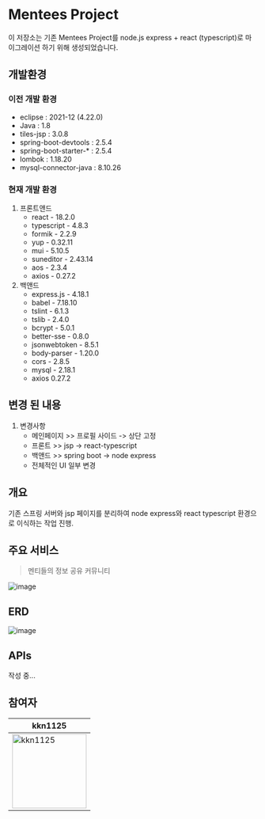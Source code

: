 # Mentees Project

이 저장소는 기존 Mentees Project를 node.js express + react (typescript)로 마이그레이션 하기 위해 생성되었습니다.

## 개발환경

### 이전 개발 환경

- eclipse : 2021-12 (4.22.0)
- Java : 1.8
- tiles-jsp : 3.0.8
- spring-boot-devtools : 2.5.4
- spring-boot-starter-\* : 2.5.4
- lombok : 1.18.20
- mysql-connector-java : 8.10.26

### 현재 개발 환경

1. 프론트앤드
   - react - 18.2.0
   - typescript - 4.8.3
   - formik - 2.2.9
   - yup - 0.32.11
   - mui - 5.10.5
   - suneditor - 2.43.14
   - aos - 2.3.4
   - axios - 0.27.2
2. 백앤드
   - express.js - 4.18.1
   - babel - 7.18.10
   - tslint - 6.1.3
   - tslib - 2.4.0
   - bcrypt - 5.0.1
   - better-sse - 0.8.0
   - jsonwebtoken - 8.5.1
   - body-parser - 1.20.0
   - cors - 2.8.5
   - mysql - 2.18.1
   - axios 0.27.2

## 변경 된 내용

1. 변경사항
   - 메인페이지 >> 프로필 사이드 -> 상단 고정
   - 프론트 >> jsp -> react-typescript
   - 백앤드 >> spring boot -> node express
   - 전체적인 UI 일부 변경

## 개요

기존 스프링 서버와 jsp 페이지를 분리하여 node express와 react typescript 환경으로 이식하는 작업 진행.

## 주요 서비스

> 멘티들의 정보 공유 커뮤니티

![image](https://user-images.githubusercontent.com/71887242/165509642-709896b5-4a08-4873-98d6-a102fb0f8389.png)

## ERD

![image](https://user-images.githubusercontent.com/71887242/190382870-14252368-8e5e-42ca-9112-d9690374ca24.png)

## APIs

작성 중...

## 참여자

| kkn1125                                                                                                                                                                   |
| ------------------------------------------------------------------------------------------------------------------------------------------------------------------------- |
| <a href="https://github.com/kkn1125" title="kkn1125's Github"><img src="https://avatars.githubusercontent.com/u/71887242?v=4" alt="kkn1125" width="150" height="150"></a> |
